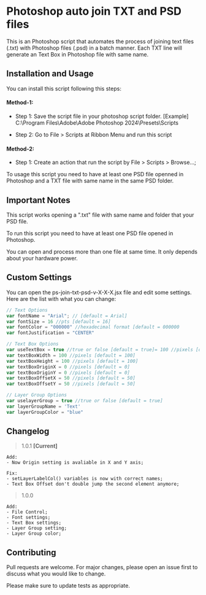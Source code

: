 # Photoshop auto join TXT and PSD files

This is an Photoshop script that automates the process of joining text files (.txt) with Photoshop files (.psd) in a batch manner. Each TXT line will generate an Text Box in Photoshop file with same name.

## Installation and Usage

You can install this script following this steps:

#### Method-1:
- Step 1: 
   Save the script file in your photoshop script folder.
   [Example] C:\Program Files\Adobe\Adobe Photoshop 2024\Presets\Scripts

- Step 2:
   Go to File > Scripts at Ribbon Menu and run this script


#### Method-2:

- Step 1: 
   Create an action that run the script by File > Scripts > Browse...;


To usage this script you need to have at least one PSD file openned in Photoshop and a TXT file with same name in the same PSD folder. 

## Important Notes

This script works opening a ".txt" file with same name and folder that your PSD file.

To run this script you need to have at least one PSD file opened in Photoshop. 

You can open and process more than one file at same time. It only depends about your hardware power.

## Custom Settings
You can open the ps-join-txt-psd-v-X-X-X.jsx file and edit some settings. Here are the list with what you can change:
```javascript	
// Text Options
var fontName = "Arial"; // [default = Arial]
var fontSize = 16 //pts [default = 16]
var fontColor = "000000" //hexadecimal format [default = 000000
var fontJustification = "CENTER"

// Text Box Options
var useTextBox = true //true or false [default = true]= 100 //pixels [default = 100]
var textBoxWidth = 100 //pixels [default = 100]
var textBoxHeight = 100 //pixels [default = 100]
var textBoxOriginX = 0 //pixels [default = 0]
var textBoxOriginY = 0 //pixels [default = 0]
var textBoxOffsetX = 50 //pixels [default = 50]
var textBoxOffsetY = 50 //pixels [default = 50]

// Layer Group Options
var uselayerGroup = true //true or false [default = true]
var layerGroupName = 'Text'
var layerGroupColor = "blue"
```


## Changelog

> 1.0.1 **[Current]**
````
Add: 
- Now Origin setting is avaliable in X and Y axis;

Fix:
- setLayerLabelCol() variables is now with correct names;
- Text Box Offset don't double jump the second element anymore;
````

> 1.0.0
````
Add: 
- File Control;
- Font settings;
- Text Box settings;
- Layer Group setting;
- Layer Group color;
````

## Contributing

Pull requests are welcome. For major changes, please open an issue first
to discuss what you would like to change.

Please make sure to update tests as appropriate.